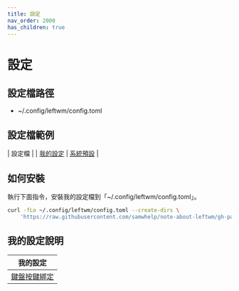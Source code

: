 ```yaml
---
title: 設定
nav_order: 2000
has_children: true
---
```


# 設定


## 設定檔路徑

* ~/.config/leftwm/config.toml

## 設定檔範例

| 設定檔 |
| [我的設定](https://github.com/samwhelp/note-about-leftwm/blob/gh-pages/_demo/config/main/config/leftwm/config.toml)
| [系統預設](https://github.com/samwhelp/note-about-leftwm/blob/gh-pages/_demo/config/default/config/leftwm/config.toml) |


## 如何安裝

執行下面指令，安裝我的設定檔到「~/.config/leftwm/config.toml」。

``` sh
curl -fLo ~/.config/leftwm/config.toml --create-dirs \
	'https://raw.githubusercontent.com/samwhelp/note-about-leftwm/gh-pages/_demo/config/main/config/leftwm/config.toml'
```

## 我的設定說明

| 我的設定 |
| --- |
| [鍵盤按鍵綁定](config/keybind) |
